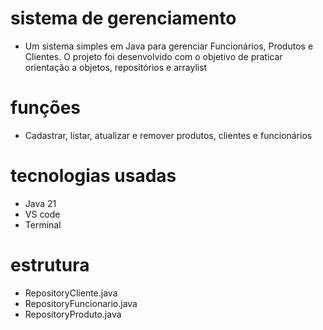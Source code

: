 # sistema de gerenciamento
- Um sistema simples em Java para gerenciar Funcionários, Produtos e Clientes.
O projeto foi desenvolvido com o objetivo de praticar orientação a objetos, repositórios e arraylist
# funções
- Cadastrar, listar, atualizar e remover produtos, clientes e funcionários
# tecnologias usadas
- Java 21
- VS code
- Terminal
# estrutura
- RepositoryCliente.java
- RepositoryFuncionario.java
- RepositoryProduto.java
